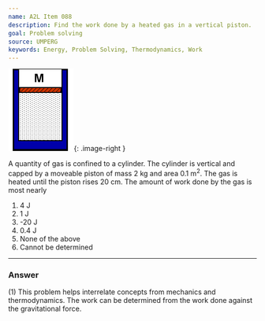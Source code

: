```yaml
---
name: A2L Item 088
description: Find the work done by a heated gas in a vertical piston.
goal: Problem solving
source: UMPERG
keywords: Energy, Problem Solving, Thermodynamics, Work
---
```


![Item088_fig1.gif](../images/Item088_fig1.gif){: .image-right } 

A quantity of gas is confined to a cylinder.  The cylinder is vertical
and capped by a moveable piston of mass 2 kg and area 0.1 m<sup>2</sup>.
The gas is heated until the piston rises 20 cm.  The amount of work done
by the gas is most nearly

1. 4 J
2. 1 J
3. -20 J
4. 0.4 J
5. None of the above
6. Cannot be determined


<hr/>

### Answer

(1) This problem helps interrelate concepts from mechanics and
thermodynamics.  The work can be determined from the work done against
the gravitational force.
